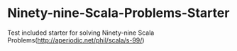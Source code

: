 # Ninety-nine-Scala-Problems-Starter
Test included starter for solving Ninety-nine Scala Problems(http://aperiodic.net/phil/scala/s-99/)
